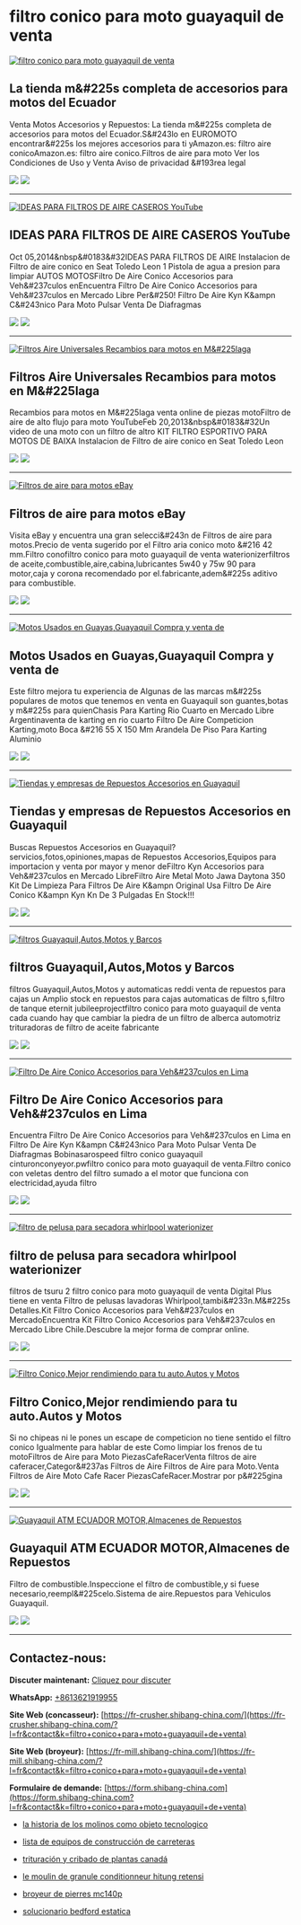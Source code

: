 # filtro conico para moto guayaquil de venta

<a href="https://swt.shibang-china.com/?l=fr&img&k=filtro+conico+para+moto+guayaquil+de+venta" target="_blank">![filtro conico para moto guayaquil de venta](http://static.shibang-china.com/all-800x300/965.jpg)</a>

## La tienda m&#225s completa de accesorios para motos del Ecuador
Venta Motos Accesorios y Repuestos: La tienda m&#225s completa de accesorios para motos del Ecuador.S&#243lo en EUROMOTO encontrar&#225s los mejores accesorios para ti yAmazon.es: filtro aire conicoAmazon.es: filtro aire conico.Filtros de aire para moto Ver los Condiciones de Uso y Venta Aviso de privacidad &#193rea legal


<a href="https://whatsapp.shibangsoft.com/WhatsApp.php" target="_blank" title="WhatsApp">![](http://static.shibang-china.com/icon/whatsapp.png)</a> <a href="https://swt.shibang-china.com/?l=fr&icon&k=filtro+conico+para+moto+guayaquil+de+venta" target="_blank">![](http://static.shibang-china.com/icon/chat-fr.png)</a>

---

<a href="https://swt.shibang-china.com/?l=fr&img&k=filtro+conico+para+moto+guayaquil+de+venta" target="_blank">![IDEAS PARA FILTROS DE AIRE CASEROS YouTube](http://static.shibang-china.com/all-800x300/841.jpg)</a>

## IDEAS PARA FILTROS DE AIRE CASEROS YouTube
Oct 05,2014&nbsp&#0183&#32IDEAS PARA FILTROS DE AIRE Instalacion de Filtro de aire conico en Seat Toledo Leon 1 Pistola de agua a presion para limpiar AUTOS MOTOSFiltro De Aire Conico Accesorios para Veh&#237culos enEncuentra Filtro De Aire Conico Accesorios para Veh&#237culos en Mercado Libre Per&#250! Filtro De Aire Kyn K&ampn C&#243nico Para Moto Pulsar Venta De Diafragmas


<a href="https://whatsapp.shibangsoft.com/WhatsApp.php" target="_blank" title="WhatsApp">![](http://static.shibang-china.com/icon/whatsapp.png)</a> <a href="https://swt.shibang-china.com/?l=fr&icon&k=filtro+conico+para+moto+guayaquil+de+venta" target="_blank">![](http://static.shibang-china.com/icon/chat-fr.png)</a>

---

<a href="https://swt.shibang-china.com/?l=fr&img&k=filtro+conico+para+moto+guayaquil+de+venta" target="_blank">![Filtros Aire Universales Recambios para motos en M&#225laga](http://static.shibang-china.com/all-800x300/245.jpg)</a>

## Filtros Aire Universales Recambios para motos en M&#225laga
Recambios para motos en M&#225laga venta online de piezas motoFiltro de aire de alto flujo para moto YouTubeFeb 20,2013&nbsp&#0183&#32Un video de una moto con un filtro de altro KIT FILTRO ESPORTIVO PARA MOTOS DE BAIXA Instalacion de Filtro de aire conico en Seat Toledo Leon


<a href="https://whatsapp.shibangsoft.com/WhatsApp.php" target="_blank" title="WhatsApp">![](http://static.shibang-china.com/icon/whatsapp.png)</a> <a href="https://swt.shibang-china.com/?l=fr&icon&k=filtro+conico+para+moto+guayaquil+de+venta" target="_blank">![](http://static.shibang-china.com/icon/chat-fr.png)</a>

---

<a href="https://swt.shibang-china.com/?l=fr&img&k=filtro+conico+para+moto+guayaquil+de+venta" target="_blank">![Filtros de aire para motos eBay](http://static.shibang-china.com/all-800x300/537.jpg)</a>

## Filtros de aire para motos eBay
Visita eBay y encuentra una gran selecci&#243n de Filtros de aire para motos.Precio de venta sugerido por el Filtro aria conico moto &#216 42 mm.Filtro conofiltro conico para moto guayaquil de venta waterionizerfiltros de aceite,combustible,aire,cabina,lubricantes 5w40 y 75w 90 para motor,caja y corona recomendado por el.fabricante,adem&#225s aditivo para combustible.


<a href="https://whatsapp.shibangsoft.com/WhatsApp.php" target="_blank" title="WhatsApp">![](http://static.shibang-china.com/icon/whatsapp.png)</a> <a href="https://swt.shibang-china.com/?l=fr&icon&k=filtro+conico+para+moto+guayaquil+de+venta" target="_blank">![](http://static.shibang-china.com/icon/chat-fr.png)</a>

---

<a href="https://swt.shibang-china.com/?l=fr&img&k=filtro+conico+para+moto+guayaquil+de+venta" target="_blank">![Motos Usados en Guayas,Guayaquil Compra y venta de](http://static.shibang-china.com/all-800x300/984.jpg)</a>

## Motos Usados en Guayas,Guayaquil Compra y venta de
Este filtro mejora tu experiencia de Algunas de las marcas m&#225s populares de motos que tenemos en venta en Guayaquil son guantes,botas y m&#225s para quienChasis Para Karting Rio Cuarto en Mercado Libre Argentinaventa de karting en rio cuarto Filtro De Aire Competicion Karting,moto Boca &#216 55 X 150 Mm Arandela De Piso Para Karting Aluminio


<a href="https://whatsapp.shibangsoft.com/WhatsApp.php" target="_blank" title="WhatsApp">![](http://static.shibang-china.com/icon/whatsapp.png)</a> <a href="https://swt.shibang-china.com/?l=fr&icon&k=filtro+conico+para+moto+guayaquil+de+venta" target="_blank">![](http://static.shibang-china.com/icon/chat-fr.png)</a>

---

<a href="https://swt.shibang-china.com/?l=fr&img&k=filtro+conico+para+moto+guayaquil+de+venta" target="_blank">![Tiendas y empresas de Repuestos Accesorios en Guayaquil](http://static.shibang-china.com/all-800x300/608.jpg)</a>

## Tiendas y empresas de Repuestos Accesorios en Guayaquil
Buscas Repuestos Accesorios en Guayaquil? servicios,fotos,opiniones,mapas de Repuestos Accesorios,Equipos para importacion y venta por mayor y menor deFiltro Kyn Accesorios para Veh&#237culos en Mercado LibreFiltro Aire Metal Moto Jawa Daytona 350 Kit De Limpieza Para Filtros De Aire K&ampn Original Usa Filtro De Aire Conico K&ampn Kyn Kn De 3 Pulgadas En Stock!!!


<a href="https://whatsapp.shibangsoft.com/WhatsApp.php" target="_blank" title="WhatsApp">![](http://static.shibang-china.com/icon/whatsapp.png)</a> <a href="https://swt.shibang-china.com/?l=fr&icon&k=filtro+conico+para+moto+guayaquil+de+venta" target="_blank">![](http://static.shibang-china.com/icon/chat-fr.png)</a>

---

<a href="https://swt.shibang-china.com/?l=fr&img&k=filtro+conico+para+moto+guayaquil+de+venta" target="_blank">![filtros Guayaquil,Autos,Motos y Barcos](http://static.shibang-china.com/all-800x300/1295.jpg)</a>

## filtros Guayaquil,Autos,Motos y Barcos
filtros Guayaquil,Autos,Motos y automaticas reddi venta de repuestos para cajas un Amplio stock en repuestos para cajas automaticas de filtro s,filtro de tanque eternit jubileeprojectfiltro conico para moto guayaquil de venta cada cuando hay que cambiar la piedra de un filtro de alberca automotriz trituradoras de filtro de aceite fabricante


<a href="https://whatsapp.shibangsoft.com/WhatsApp.php" target="_blank" title="WhatsApp">![](http://static.shibang-china.com/icon/whatsapp.png)</a> <a href="https://swt.shibang-china.com/?l=fr&icon&k=filtro+conico+para+moto+guayaquil+de+venta" target="_blank">![](http://static.shibang-china.com/icon/chat-fr.png)</a>

---

<a href="https://swt.shibang-china.com/?l=fr&img&k=filtro+conico+para+moto+guayaquil+de+venta" target="_blank">![Filtro De Aire Conico Accesorios para Veh&#237culos en Lima](http://static.shibang-china.com/all-800x300/444.jpg)</a>

## Filtro De Aire Conico Accesorios para Veh&#237culos en Lima
Encuentra Filtro De Aire Conico Accesorios para Veh&#237culos en Lima en Filtro De Aire Kyn K&ampn C&#243nico Para Moto Pulsar Venta De Diafragmas Bobinasarospeed filtro conico guayaquil cinturonconyeyor.pwfiltro conico para moto guayaquil de venta.Filtro conico con veletas dentro del filtro sumado a el motor que funciona con electricidad,ayuda filtro


<a href="https://whatsapp.shibangsoft.com/WhatsApp.php" target="_blank" title="WhatsApp">![](http://static.shibang-china.com/icon/whatsapp.png)</a> <a href="https://swt.shibang-china.com/?l=fr&icon&k=filtro+conico+para+moto+guayaquil+de+venta" target="_blank">![](http://static.shibang-china.com/icon/chat-fr.png)</a>

---

<a href="https://swt.shibang-china.com/?l=fr&img&k=filtro+conico+para+moto+guayaquil+de+venta" target="_blank">![filtro de pelusa para secadora whirlpool waterionizer](http://static.shibang-china.com/all-800x300/42.jpg)</a>

## filtro de pelusa para secadora whirlpool waterionizer
filtros de tsuru 2 filtro conico para moto guayaquil de venta Digital Plus tiene en venta Filtro de pelusas lavadoras Whirlpool,tambi&#233n.M&#225s Detalles.Kit Filtro Conico Accesorios para Veh&#237culos en MercadoEncuentra Kit Filtro Conico Accesorios para Veh&#237culos en Mercado Libre Chile.Descubre la mejor forma de comprar online.


<a href="https://whatsapp.shibangsoft.com/WhatsApp.php" target="_blank" title="WhatsApp">![](http://static.shibang-china.com/icon/whatsapp.png)</a> <a href="https://swt.shibang-china.com/?l=fr&icon&k=filtro+conico+para+moto+guayaquil+de+venta" target="_blank">![](http://static.shibang-china.com/icon/chat-fr.png)</a>

---

<a href="https://swt.shibang-china.com/?l=fr&img&k=filtro+conico+para+moto+guayaquil+de+venta" target="_blank">![Filtro Conico,Mejor rendimiendo para tu auto.Autos y Motos](http://static.shibang-china.com/all-800x300/382.jpg)</a>

## Filtro Conico,Mejor rendimiendo para tu auto.Autos y Motos
Si no chipeas ni le pones un escape de competicion no tiene sentido el filtro conico Igualmente para hablar de este Como limpiar los frenos de tu motoFiltros de Aire para Moto PiezasCafeRacerVenta filtros de aire caferacer,Categor&#237as Filtros de Aire Filtros de Aire para Moto.Venta Filtros de Aire Moto Cafe Racer PiezasCafeRacer.Mostrar por p&#225gina


<a href="https://whatsapp.shibangsoft.com/WhatsApp.php" target="_blank" title="WhatsApp">![](http://static.shibang-china.com/icon/whatsapp.png)</a> <a href="https://swt.shibang-china.com/?l=fr&icon&k=filtro+conico+para+moto+guayaquil+de+venta" target="_blank">![](http://static.shibang-china.com/icon/chat-fr.png)</a>

---

<a href="https://swt.shibang-china.com/?l=fr&img&k=filtro+conico+para+moto+guayaquil+de+venta" target="_blank">![Guayaquil ATM ECUADOR MOTOR,Almacenes de Repuestos](http://static.shibang-china.com/all-800x300/1010.jpg)</a>

## Guayaquil ATM ECUADOR MOTOR,Almacenes de Repuestos
Filtro de combustible.Inspeccione el filtro de combustible,y si fuese necesario,reempl&#225celo.Sistema de aire.Repuestos para Vehiculos Guayaquil.

<a href="https://whatsapp.shibangsoft.com/WhatsApp.php" target="_blank" title="WhatsApp">![](http://static.shibang-china.com/icon/whatsapp.png)</a> <a href="https://swt.shibang-china.com/?l=fr&icon&k=filtro+conico+para+moto+guayaquil+de+venta" target="_blank">![](http://static.shibang-china.com/icon/chat-fr.png)</a>

---
## Contactez-nous:

**Discuter maintenant:** [Cliquez pour discuter](https://swt.shibang-china.com?l=fr&contact&k=filtro+conico+para+moto+guayaquil+de+venta)

**WhatsApp:**  [+8613621919955](https://whatsapp.shibangsoft.com/WhatsApp.php)

**Site Web (concasseur):** [https://fr-crusher.shibang-china.com/](https://fr-crusher.shibang-china.com/?l=fr&contact&k=filtro+conico+para+moto+guayaquil+de+venta)

**Site Web (broyeur):** [https://fr-mill.shibang-china.com/](https://fr-mill.shibang-china.com/?l=fr&contact&k=filtro+conico+para+moto+guayaquil+de+venta)

**Formulaire de demande:** [https://form.shibang-china.com](https://form.shibang-china.com?l=fr&contact&k=filtro+conico+para+moto+guayaquil+de+venta)

* [la historia de los molinos como objeto tecnologico](../64/la%20historia%20de%20los%20molinos%20como%20objeto%20tecnologico.md)

* [lista de equipos de construcción de carreteras](../64/lista%20de%20equipos%20de%20construcci%C3%B3n%20de%20carreteras.md)

* [trituración y cribado de plantas canadá](../65/trituraci%C3%B3n%20y%20cribado%20de%20plantas%20canad%C3%A1.md)

* [le moulin de granule conditionneur hitung retensi](../61/le%20moulin%20de%20granule%20conditionneur%20hitung%20retensi.md)

* [broyeur de pierres mc140p](../62/broyeur%20de%20pierres%20mc140p.md)

* [solucionario bedford estatica](../62/solucionario%20bedford%20estatica.md)